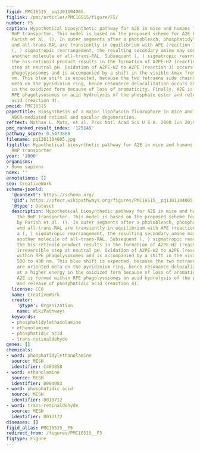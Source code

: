 ```yaml
---
figid: PMC16515__pq1301104005
figlink: /pmc/articles/PMC16515/figure/F5/
number: F5
caption: Hypothetical biosynthetic pathway for A2E in mice and humans lacking the
  RmP transporter. This model is based on the proposed scheme for A2E biogenesis by
  Parish et al. (). In outer segments after a photobleach, phosphatidylethanolamine
  and all-trans-RAL are transiently in equilibrium with APE (reaction 1). After a
  (, ) sigmatropic rearrangement, the resulting secondary amine may condense with
  another molecule of all-trans-RAL. Subsequent (, ) sigmatropic rearrangement of
  the bis-retinoid product results in the formation of A2PE-H2 (reaction 2), an irreversible
  step at neutral pH. Oxidation of A2PE-H2 to A2PE (reaction 3) occurs within RPE
  phagolysosomes and is accompanied by a shift in the visible λmax from 500 to 430
  nm. This blue shift is expected, because the two tetraene side chains are oriented
  meta on the pyridinium ring, hence resonance delocalization occurs at a higher energy
  in the oxidized form because of loss of aromaticity. Finally, A2E is formed within
  RPE phagolysosomes on acid hydrolysis of the phosphate ester and release of phosphatidic
  acid (reaction 4).
pmcid: PMC16515
papertitle: Biosynthesis of a major lipofuscin fluorophore in mice and humans with
  ABCR-mediated retinal and macular degeneration.
reftext: Nathan L. Mata, et al. Proc Natl Acad Sci U S A. 2000 Jun 20;97(13):7154-7159.
pmc_ranked_result_index: '125145'
pathway_score: 0.5473868
filename: pq1301104005.jpg
figtitle: Hypothetical biosynthetic pathway for A2E in mice and humans lacking the
  RmP transporter
year: '2000'
organisms:
- Homo sapiens
ndex: ''
annotations: []
seo: CreativeWork
schema-jsonld:
  '@context': https://schema.org/
  '@id': https://pfocr.wikipathways.org/figures/PMC16515__pq1301104005.html
  '@type': Dataset
  description: Hypothetical biosynthetic pathway for A2E in mice and humans lacking
    the RmP transporter. This model is based on the proposed scheme for A2E biogenesis
    by Parish et al. (). In outer segments after a photobleach, phosphatidylethanolamine
    and all-trans-RAL are transiently in equilibrium with APE (reaction 1). After
    a (, ) sigmatropic rearrangement, the resulting secondary amine may condense with
    another molecule of all-trans-RAL. Subsequent (, ) sigmatropic rearrangement of
    the bis-retinoid product results in the formation of A2PE-H2 (reaction 2), an
    irreversible step at neutral pH. Oxidation of A2PE-H2 to A2PE (reaction 3) occurs
    within RPE phagolysosomes and is accompanied by a shift in the visible λmax from
    500 to 430 nm. This blue shift is expected, because the two tetraene side chains
    are oriented meta on the pyridinium ring, hence resonance delocalization occurs
    at a higher energy in the oxidized form because of loss of aromaticity. Finally,
    A2E is formed within RPE phagolysosomes on acid hydrolysis of the phosphate ester
    and release of phosphatidic acid (reaction 4).
  license: CC0
  name: CreativeWork
  creator:
    '@type': Organization
    name: WikiPathways
  keywords:
  - phosphatidylethanolamine
  - ethanolamine
  - phosphatidic acid
  - trans-retinaldehyde
genes: []
chemicals:
- word: phosphatidylethanolamine
  source: MESH
  identifier: C483858
- word: ethanolamine
  source: MESH
  identifier: D004983
- word: phosphatidic acid
  source: MESH
  identifier: D010712
- word: trans-retinaldehyde
  source: MESH
  identifier: D012172
diseases: []
figid_alias: PMC16515__F5
redirect_from: /figures/PMC16515__F5
figtype: Figure
---
```

